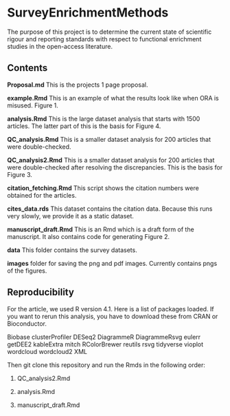 # SurveyEnrichmentMethods

The purpose of this project is to determine the current state of scientific rigour and reporting standards with respect to functional enrichment studies in the open-access literature.

## Contents

**Proposal.md** This is the projects 1 page proposal.

**example.Rmd** This is an example of what the results look like when ORA is misused. Figure 1.

**analysis.Rmd** This is the large dataset analysis that starts with 1500 articles.
The latter part of this is the basis for Figure 4.

**QC_analysis.Rmd** This is a smaller dataset analysis for 200 articles that were double-checked.

**QC_analysis2.Rmd** This is a smaller dataset analysis for 200 articles that were double-checked after resolving the discrepancies.
This is the basis for Figure 3.

**citation_fetching.Rmd** This script shows the citation numbers were obtained for the articles.

**cites_data.rds** This dataset contains the citation data.
Because this runs very slowly, we provide it as a static dataset.

**manuscript_draft.Rmd** This is an Rmd which is a draft form of the manuscript. It also contains code for generating Figure 2.

**data** This folder contains the survey datasets.

**images** folder for saving the png and pdf images. Currently contains pngs of the figures.

## Reproducibility

For the article, we used R version 4.1.
Here is a list of packages loaded.
If you want to rerun this analysis, you have to download these from CRAN or Bioconductor.

Biobase
clusterProfiler
DESeq2
DiagrammeR
DiagrammeRsvg
eulerr
getDEE2
kableExtra
mitch
RColorBrewer
reutils
rsvg
tidyverse
vioplot
wordcloud
wordcloud2
XML

Then git clone this repository and run the Rmds in the following order:

1. QC_analysis2.Rmd

2. analysis.Rmd

3. manuscript_draft.Rmd

